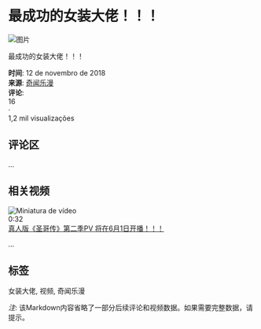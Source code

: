 # 最成功的女装大佬！！！

![图片](https://scontent-sjc3-1.xx.fbcdn.net/v/t15.5256-10/43986989_1935308610098037_2170840406005121024_n.jpg?_nc_cat=111&ccb=1-7&_nc_sid=50ce42&_nc_ohc=EPN3uBIp17YQ7kNvgGYvtEf&_nc_oc=AdjtBdjmSFdwub4IUB7Zog_EV_RGyrebmHyRP-w_p8vVsDZa6h7Hk-zOresyV1YYG20&_nc_zt=23&_nc_ht=scontent-sjc3-1.xx&_nc_gid=Ah9300yt_ilXlHAlNMQ97bh&oh=00_AYATmT3vqHRdR0ACofNcAZEM7Km-8cHmUkcy4iOgKBeqEA&oe=67BC8DB8)

最成功的女装大佬！！！

**时间**: 12 de novembro de 2018  
**来源**: [奇闻乐漫](https://www.facebook.com/qiwenleshi)  
**评论**:  
16  
·  
1,2 mil visualizações

## 评论区
...

## 相关视频
![Miniatura de vídeo](https://scontent-sjc3-1.xx.fbcdn.net/v/t15.5256-10/57001816_607112006430506_2310716865086750720_n.jpg?stp=dst-jpg_s640x640_tt6&_nc_cat=103&ccb=1-7&_nc_sid=282d23&_nc_ohc=--E-3kOBK9AQ7kNvgEr5uJp&_nc_oc=Adh6H6clcrAo_kU28yr56oWPAUdoKDGnfBArJ-gjItr7dIcYJOzGf90gbgaD2Z1lKUY&_nc_zt=23&_nc_ht=scontent-sjc3-1.xx&_nc_gid=AGMgi-q2cfDsKgCVuc5biKk&oh=00_AYAu_OP3uRPELQDyDc7d4O8MVP_txQsebod66SQliFz5Hw&oe=67BC672C)  
0:32  
[真人版《圣哥传》第二季PV 将在6月1日开播！！！](https://www.facebook.com/100066359485334/videos/607111676430539/?__so__=permalink&__cft__[0]=AZVeYRvoTjeadUxUAI37MtFvE2b5_ofL91pMe8AxEjY-4xHUIvJmAQ5hvvBUE0fjJCWN3lPl56Vn20IZVmJU97iCGTdHE9ODJj1xCYbF77kHcmSuPGtZbXNYEqvlqFB5H5CruxvUgh2fsa0KB3puFBfr9Y6ay9ZieP3sqkMwAP5Kzg)

...

## 标签
女装大佬, 视频, 奇闻乐漫

*注*: 该Markdown内容省略了一部分后续评论和视频数据。如果需要完整数据，请提示。